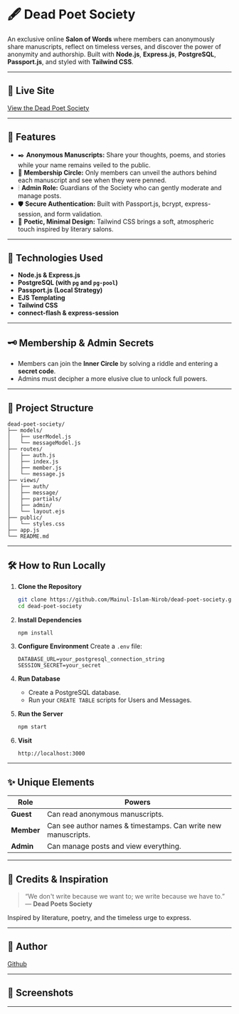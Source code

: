 # 🖋 Dead Poet Society

An exclusive online **Salon of Words** where members can anonymously share manuscripts, reflect on timeless verses, and discover the power of anonymity and authorship. Built with **Node.js**, **Express.js**, **PostgreSQL**, **Passport.js**, and styled with **Tailwind CSS**.

---

## 🌸 Live Site

[View the Dead Poet Society](#) 

---

## 📝 Features

- ✒️ **Anonymous Manuscripts:** Share your thoughts, poems, and stories while your name remains veiled to the public.
- 📜 **Membership Circle:** Only members can unveil the authors behind each manuscript and see when they were penned.
- 🕯 **Admin Role:** Guardians of the Society who can gently moderate and manage posts.
- 🛡️ **Secure Authentication:** Built with Passport.js, bcrypt, express-session, and form validation.
- 🎨 **Poetic, Minimal Design:** Tailwind CSS brings a soft, atmospheric touch inspired by literary salons.

---

## 🚀 Technologies Used

- **Node.js & Express.js**
- **PostgreSQL (with `pg` and `pg-pool`)**
- **Passport.js (Local Strategy)**
- **EJS Templating**
- **Tailwind CSS**
- **connect-flash & express-session**

---

## 🗝 Membership & Admin Secrets

- Members can join the **Inner Circle** by solving a riddle and entering a **secret code**.  
- Admins must decipher a more elusive clue to unlock full powers.

---

## 📂 Project Structure

```
dead-poet-society/
├── models/
│   ├── userModel.js
│   └── messageModel.js
├── routes/
│   ├── auth.js
│   ├── index.js
│   ├── member.js
│   └── message.js
├── views/
│   ├── auth/
│   ├── message/
│   ├── partials/
│   ├── admin/
│   └── layout.ejs
├── public/
│   └── styles.css
├── app.js
└── README.md
```

---

## 🛠 How to Run Locally

1. **Clone the Repository**
   ```bash
   git clone https://github.com/Mainul-Islam-Nirob/dead-poet-society.git
   cd dead-poet-society
   ```

2. **Install Dependencies**
   ```bash
   npm install
   ```

3. **Configure Environment**
   Create a `.env` file:
   ```
   DATABASE_URL=your_postgresql_connection_string
   SESSION_SECRET=your_secret
   ```

4. **Run Database**
   - Create a PostgreSQL database.
   - Run your `CREATE TABLE` scripts for Users and Messages.

5. **Run the Server**
   ```bash
   npm start
   ```

6. **Visit**
   ```
   http://localhost:3000
   ```

---

## ✨ Unique Elements

| Role      | Powers                                                               |
|----------|-----------------------------------------------------------------------|
| **Guest** | Can read anonymous manuscripts.                                       |
| **Member** | Can see author names & timestamps. Can write new manuscripts.         |
| **Admin**  | Can manage posts and view everything.                                |

---

## 📜 Credits & Inspiration

> “We don't write because we want to; we write because we have to.”  
> — **Dead Poets Society**

Inspired by literature, poetry, and the timeless urge to express.

---

## 📧 Author

[Github](Mainul-Islam-Nirob)  

---

## 🌸 Screenshots

---